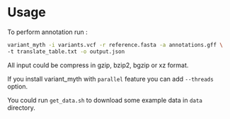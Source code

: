 # Usage

To perform annotation run :
```bash
variant_myth -i variants.vcf -r reference.fasta -a annotations.gff \
-t translate_table.txt -o output.json
```

All input could be compress in gzip, bzip2, bgzip or xz format.

If you install variant_myth with `parallel` feature you can add `--threads` option.

You could run `get_data.sh` to download some example data in `data` directory.
